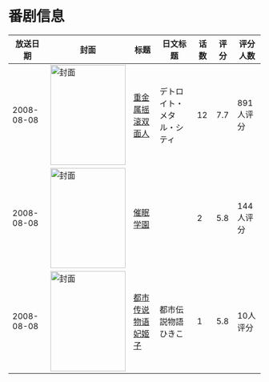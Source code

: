 # 番剧信息

|放送日期|封面|标题|日文标题|话数|评分|评分人数|
|---|---|---|---|---|---|---|
|2008-08-08|<img src="//lain.bgm.tv/pic/cover/c/93/1a/2108_09A0Z.jpg" alt="封面" style="width:150px;height:200px;object-fit:cover;">|[重金属摇滚双面人](https://bangumi.tv/subject/2108)|デトロイト・メタル・シティ|12|7.7|891人评分|
|2008-08-08|<img src="/img/no_icon_subject.png" alt="封面" style="width:150px;height:200px;object-fit:cover;">|[催眠学園](https://bangumi.tv/subject/74426)||2|5.8|144人评分|
|2008-08-08|<img src="//lain.bgm.tv/pic/cover/c/a5/4e/114150_9t7PG.jpg" alt="封面" style="width:150px;height:200px;object-fit:cover;">|[都市传说物语 妃姬子](https://bangumi.tv/subject/114150)|都市伝説物語 ひきこ|1|5.8|10人评分|
